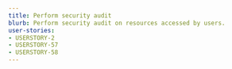 ```yaml
---
title: Perform security audit
blurb: Perform security audit on resources accessed by users.
user-stories:
- USERSTORY-2
- USERSTORY-57
- USERSTORY-58
---
```

